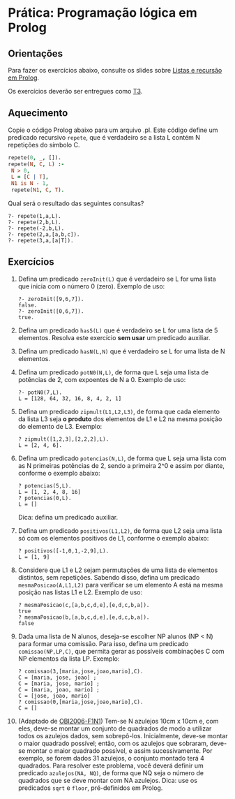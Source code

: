 # Prática: Programação lógica em Prolog



## Orientações 

Para fazer os exercícios abaixo, consulte os slides sobre [Listas e recursão em Prolog](https://docs.google.com/presentation/d/1NVpOmgzxU2RjHyuSr3wo61J7nfEosCYPBrBUsgsERNI/edit?usp=sharing). 

Os exercícios deverão ser entregues como [T3](../../trabalhos/t3).

## Aquecimento

Copie o código Prolog abaixo para um arquivo .pl. Este código define um predicado recursivo `repete`, que é verdadeiro se a lista L contém N repetições do símbolo C.


   ```prolog
   repete(0, _, []).
   repete(N, C, L) :- 
	N > 0,
	L = [C | T],
	N1 is N - 1,
	repete(N1, C, T).
   ```

Qual será o resultado das seguintes consultas?

   ```
   ?- repete(1,a,L).
   ?- repete(2,b,L).
   ?- repete(-2,b,L).
   ?- repete(2,a,[a,b,c]).
   ?- repete(3,a,[a|T]).
   ```

## Exercícios
 
1. Defina um predicado `zeroInit(L)` que é verdadeiro se L for uma lista que inicia com o número 0 (zero). Exemplo de uso:
   
   ```
   ?- zeroInit([9,6,7]).
   false.
   ?- zeroInit([0,6,7]).
   true.
   ``` 
   
2. Defina um predicado `has5(L)` que é verdadeiro se L for uma lista de 5 elementos. Resolva este exercício **sem usar** um predicado auxiliar.

3. Defina um predicado `hasN(L,N)` que é verdadeiro se L for uma lista de N elementos.

4. Defina um predicado `potN0(N,L)`, de forma que L seja uma lista de potências de 2, com expoentes de N a 0. Exemplo de uso:

   ```
   ?- potN0(7,L).
   L = [128, 64, 32, 16, 8, 4, 2, 1]
   ```
   

5. Defina um predicado `zipmult(L1,L2,L3)`, de forma que cada elemento da lista L3 seja **o produto** dos elementos de L1 e L2 na mesma posição do elemento de L3. Exemplo:

   ```
   ?­ zipmult([1,2,3],[2,2,2],L). 
   L = [2, 4, 6].
   ```

6. Defina um predicado `potencias(N,L)`, de forma que L seja uma lista com as N primeiras potências de 2, sendo a primeira 2^0 e assim por diante, conforme o exemplo abaixo:

   ```
   ?­ potencias(5,L). 
   L = [1, 2, 4, 8, 16]
   ?­ potencias(0,L).
   L = []
   ```
   Dica: defina um predicado auxiliar.

7. Defina um predicado `positivos(L1,L2)`, de forma que L2 seja uma lista só com os elementos positivos de L1, conforme o exemplo abaixo:

   ```
   ?­ positivos([­-1,0,1,-­2,9],L). 
   L = [1, 9]
   ```

8. Considere que L1 e L2 sejam permutações de uma lista de elementos distintos, sem repetições. Sabendo disso, defina um predicado `mesmaPosicao(A,L1,L2)` para verificar se um elemento A está na mesma posição nas listas L1 e L2. Exemplo de uso:

   ```
   ?­ mesmaPosicao(c,[a,b,c,d,e],[e,d,c,b,a]). 
   true
   ?­ mesmaPosicao(b,[a,b,c,d,e],[e,d,c,b,a]).
   false
   ```

9. Dada uma lista de N alunos, deseja-se escolher NP alunos (NP < N) para formar   uma   comissão.   Para   isso,   defina   um   predicado `comissao(NP,LP,C)`, que permita gerar as possíveis combinações C com NP elementos da lista LP. Exemplo:

   ```
   ?­ comissao(3,[maria,jose,joao,mario],C). 
   C = [maria, jose, joao] ; 
   C = [maria, jose, mario] ; 
   C = [maria, joao, mario] ; 
   C = [jose, joao, mario] 
   ?­ comissao(0,[maria,jose,joao,mario],C).
   C = []
   ```

10. (Adaptado de [OBI2006-F1N1](https://olimpiada.ic.unicamp.br/static/extras/obi2006/provas/ProvaOBI2006_f1i1.pdf)) Tem-se N azulejos 10cm x 10cm e, com eles, deve-se montar um conjunto de quadrados de modo a utilizar todos os azulejos
dados, sem sobrepô-los. Inicialmente, deve-se montar o maior quadrado possível; então, com os azulejos que sobraram, deve-se montar o maior quadrado possível, e assim sucessivamente. Por exemplo, se forem dados 31 azulejos, o conjunto montado terá 4 quadrados.
Para   resolver   este   problema,   você   deverá   definir   um   predicado `azulejos(NA, NQ)`, de forma que NQ seja o número de quadrados que se deve montar com NA azulejos. Dica: use os predicados `sqrt`  e `floor`, pré-definidos em Prolog.




